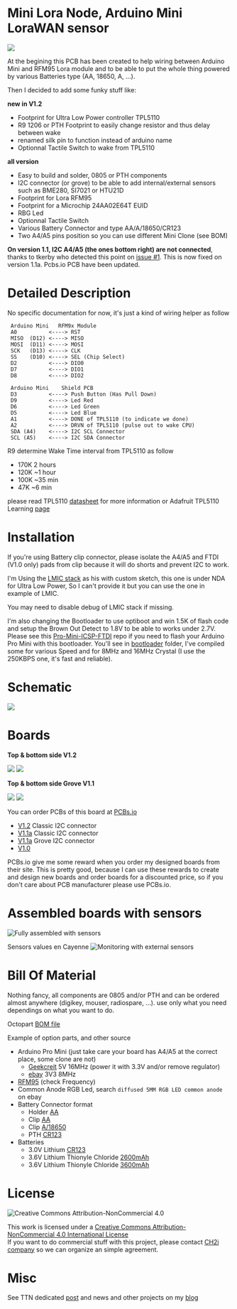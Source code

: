 Mini Lora Node, Arduino Mini LoraWAN sensor
===========================================

<img src="https://github.com/hallard/Mini-LoRa/raw/master/pictures/Mini-LoRa-18650-Clip.jpg">

At the begining this PCB has been created to help wiring between Arduino Mini and RFM95 Lora module and to be able to put the whole thing powered by various Batteries type (AA, 18650, A, ...).

Then I decided to add some funky stuff like:

**new in V1.2**

- Footprint for Ultra Low Power controller TPL5110
- R9 1206 or PTH Footprint to easily change resistor and thus delay between wake
- renamed silk pin to function instead of arduino name
- Optionnal Tactile Switch to wake from TPL5110

**all version**

- Easy to build and solder, 0805 or PTH components
- I2C connector (or grove) to be able to add internal/external sensors such as BME280, SI7021 or HTU21D
- Footprint for Lora RFM95
- Footprint for a Microchip 24AA02E64T EUID 
- RBG Led
- Optionnal Tactile Switch
- Various Battery Connector and type AA/A/18650/CR123
- Two A4/A5 pins position so you can use different Mini Clone (see BOM)

**On version 1.1, I2C A4/A5 (the ones bottom right) are not connected**, thanks to tkerby who detected this point on [issue #1](https://github.com/hallard/Mini-LoRa/issues/1).
This is now fixed on version 1.1a. Pcbs.io PCB have been updated.

Detailed Description
====================

No specific documentation for now, it's just a kind of wiring helper as follow

```
 Arduino Mini   RFM9x Module
 A0          <----> RST
 MISO  (D12) <----> MISO
 MOSI  (D11) <----> MOSI
 SCK   (D13) <----> CLK
 SS    (D10) <----> SEL (Chip Select)
 D2          <----> DIO0
 D7          <----> DIO1
 D8          <----> DIO2

 Arduino Mini    Shield PCB
 D3          <----> Push Button (Has Pull Down)
 D9          <----> Led Red
 D6          <----> Led Green
 D5          <----> Led Blue
 A1          <----> DONE of TPL5110 (to indicate we done)
 A2          <----> DRVN of TPL5110 (pulse out to wake CPU)
 SDA (A4)    <----> I2C SCL Connector
 SCL (A5)    <----> I2C SDA Connector
```

R9 determine Wake Time interval from TPL5110 as follow 
  - 170K 2 hours
  - 120K ~1 hour
  - 100K ~35 min
  - 47K ~6 min

please read TPL5110 [datasheet](http://www.ti.com/lit/ds/symlink/tpl5110.pdf) for more information or Adafruit TPL5110 Learning [page](https://learn.adafruit.com/adafruit-tpl5110-power-timer-breakout/)

Installation
============

If you're using Battery clip connector, please isolate the A4/A5 and FTDI (V1.0 only) pads from clip because it will do shorts and prevent I2C to work.

I'm Using the [LMIC stack](https://github.com/matthijskooijman/arduino-lmic) as his with custom sketch, this one is under NDA for Ultra Low Power, So I can't provide it but you can use the one in example of LMIC.

You may need to disable debug of LMIC stack if missing.

I'm also changing the Bootloader to use optiboot and win 1.5K of flash code and setup the Brown Out Detect to 1.8V to be able to works under 2.7V. Please see this [Pro-Mini-ICSP-FTDI](https://github.com/hallard/Pro-Mini-ICSP-FTDI) repo if you need to flash your Arduino Pro Mini with this bootloader. You'll see in [bootloader](https://github.com/hallard/Pro-Mini-ICSP-FTDI/tree/master/bootloaders) folder, I've compiled some for various Speed and for 8MHz and 16MHz Crystal (I use the 250KBPS one, it's fast and reliable).

Schematic
=========

<img src="https://github.com/hallard/Mini-LoRa/raw/master/pictures/Mini-Lora-sch.png">

Boards 
======

**Top & bottom side V1.2**

<img src="https://github.com/hallard/Mini-LoRa/raw/master/pictures/Mini-LoRa-V12-top.jpg">
<img src="https://github.com/hallard/Mini-LoRa/raw/master/pictures/Mini-LoRa-V12-bot.jpg">


**Top & bottom side Grove V1.1**

<img src="https://github.com/hallard/Mini-LoRa/raw/master/pictures/Mini-LoRa-Grove-top.jpg">
<img src="https://github.com/hallard/Mini-LoRa/raw/master/pictures/Mini-LoRa-Grove-bot.jpg">

You can order PCBs of this board at [PCBs.io][3]

- [V1.2](https://www.PCBs.io/share/r1a3J) Classic I2C connector
- [V1.1a](https://www.PCBs.io/share/8AGb2) Classic I2C connector
- [V1.1a](https://www.PCBs.io/share/zjKdY) Grove I2C connector
- [V1.0](https://www.PCBs.io/share/r3LdE)

 PCBs.io give me some reward when you order my designed boards from their site. This is pretty good, because I can use these rewards to create and design new boards and order boards for a discounted price, so if you don't care about PCB manufacturer please use PCBs.io.

Assembled boards with sensors
=============================

<img src="https://github.com/hallard/Mini-LoRa/raw/master/pictures/Mini-LoRa-FrontBig.jpg" alt="Fully assembled with sensors">

Sensors values en Cayenne
<img src="https://github.com/hallard/Mini-LoRa/raw/master/pictures/Mini-LoRa-Cayenne.jpg" alt="Monitoring with external sensors">


Bill Of Material
================

Nothing fancy, all components are 0805 and/or PTH and can be ordered almost anywhere (digikey, mouser, radiospare, ...). 
use only what you need dependings on what you want to do. 


Octopart [BOM file](https://octopart.com/bom-tool/MsqCYjTr)

Example of option parts, and other source
- Arduino Pro Mini (just take care your board has A4/A5 at the correct place, some clone are not)
    - [Geekcreit](https://www.banggood.com/Pro-Mini-ATMEGA328P-5V16M-Improved-Version-Module-For-Arduino-p-985618.html) 5V 16MHz (power it with 3.3V and/or remove regulator)
    - [ebay](http://www.ebay.com/itm/201562503063) 3V3 8MHz
- [RFM95](https://www.digikey.com/product-detail/en/rf-solutions/RFM95W-868S2/RFM95W-868S2-ND/5051755) (check Frequency)
- Common Anode RGB Led, search `diffused 5MM RGB LED common anode` on ebay
- Battery Connector format
    - Holder [AA](https://www.digikey.com/product-detail/en/mpd-memory-protection-devices/BCAAPC/BCAAPC-ND/232723)
    - Clip [AA](https://www.digikey.com/product-detail/en/mpd-memory-protection-devices/BK-92/BK-92-ND/2079904)
    - Clip [A/18650](https://www.digikey.com/product-detail/en/keystone-electronics/54/36-54-ND/2254090) 
    - PTH [CR123](https://www.digikey.com/product-detail/en/mpd-memory-protection-devices/BH123A/BH123A-ND/2817712)
- Batteries
    - 3.0V Lithium [CR123](https://www.digikey.com/product-detail/en/panasonic-bsg/CR-123PE-BN/P703-ND/7064720)
    - 3.6V Lithium Thionyle Chloride [2600mAh](http://fr.rs-online.com/web/p/piles-aa/2019438/)
    - 3.6V Lithium Thionyle Chloride [3600mAh](http://fr.rs-online.com/web/p/piles-aa/778-1087/)

License
=======

<img alt="Creative Commons Attribution-NonCommercial 4.0" src="https://i.creativecommons.org/l/by-nc/4.0/88x31.png">   

This work is licensed under a [Creative Commons Attribution-NonCommercial 4.0 International License](http://creativecommons.org/licenses/by-nc/4.0/)    
If you want to do commercial stuff with this project, please contact [CH2i company](https://www.ch2i.eu/en#support) so we can organize an simple agreement.

Misc
====

See TTN dedicated [post](https://www.thethingsnetwork.org/forum/t/8059) and news and other projects on my [blog][1] 
 
[1]: https://hallard.me
[3]: https://www.PCBs.io

[20]: http://www.seeedstudio.com/depot/index.php?main_page=opl_info&opl_id=4
[21]: http://www.ebay.com/itm/170578495165
[22]: http://www.ebay.com/itm/351690376555
[23]: http://www.ebay.com/itm/351738196013
[24]: http://www.ebay.com/itm/371534934746
[25]: https://www.adafruit.com/products/1979
[26]: https://www.sparkfun.com/products/11114

[27]: http://www.ebay.com/itm/121929386506?var=420920026758
[28]: http://www.ebay.com/itm/371348168950
[29]: http://www.ebay.com/itm/351588181858


[40]: http://www.ebay.com/itm/262500056078
[41]: http://www.aliexpress.com/item/Free-Shipping-Good-Quality-ABS-Material-Transparent-Cover-IP66-Waterproof-Electrical-Switch-Box-125-125-75mm/32522255056.html
[42]: http://www.aliexpress.com/item/Temperature-and-humidity-Protective-sleeve-Accessories-PCB-for-SHT20-SHT21-SHT25/32695663191.html?spm=2114.13010208.99999999.264.dgLxek
[43]: http://www.ebay.com/itm/401000227934
[44]: http://www.ebay.com/itm/182181715511?var=483966356069
[46]: http://www.ebay.com/itm/391462862706
[47]: http://www.ebay.com/itm/232153789354?var=531358445664
[48]: http://www.ebay.com/itm/301856945402

[50]: https://octopart.com/bom-tool/MsqCYjTr